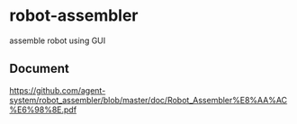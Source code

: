 # robot-assembler
assemble robot using GUI

## Document
https://github.com/agent-system/robot_assembler/blob/master/doc/Robot_Assembler%E8%AA%AC%E6%98%8E.pdf
